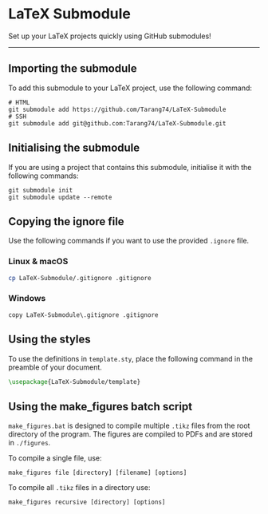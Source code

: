 # LaTeX Submodule

Set up your LaTeX projects quickly using GitHub submodules!

----

## Importing the submodule

To add this submodule to your LaTeX project, use the following command:

```shell
# HTML
git submodule add https://github.com/Tarang74/LaTeX-Submodule
# SSH
git submodule add git@github.com:Tarang74/LaTeX-Submodule.git
```

## Initialising the submodule

If you are using a project that contains this submodule, initialise it with the following commands:

```shell
git submodule init
git submodule update --remote
```

## Copying the ignore file

Use the following commands if you want to use the provided `.ignore` file.

### Linux & macOS

```bash
cp LaTeX-Submodule/.gitignore .gitignore
```

### Windows

```batch
copy LaTeX-Submodule\.gitignore .gitignore
```

## Using the styles

To use the definitions in `template.sty`, place the following command in the preamble of your document.

```latex
\usepackage{LaTeX-Submodule/template}
```

## Using the make_figures batch script

`make_figures.bat` is designed to compile multiple `.tikz` files from the root directory of the program.
The figures are compiled to PDFs and are stored in `./figures`.

To compile a single file, use:

```shell
make_figures file [directory] [filename] [options]
```

To compile all `.tikz` files in a directory use:

```shell
make_figures recursive [directory] [options]
```
